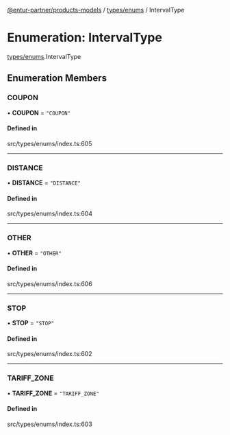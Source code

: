 [@entur-partner/products-models](../README.md) / [types/enums](../modules/types_enums.md) / IntervalType

# Enumeration: IntervalType

[types/enums](../modules/types_enums.md).IntervalType

## Enumeration Members

### COUPON

• **COUPON** = ``"COUPON"``

#### Defined in

src/types/enums/index.ts:605

___

### DISTANCE

• **DISTANCE** = ``"DISTANCE"``

#### Defined in

src/types/enums/index.ts:604

___

### OTHER

• **OTHER** = ``"OTHER"``

#### Defined in

src/types/enums/index.ts:606

___

### STOP

• **STOP** = ``"STOP"``

#### Defined in

src/types/enums/index.ts:602

___

### TARIFF\_ZONE

• **TARIFF\_ZONE** = ``"TARIFF_ZONE"``

#### Defined in

src/types/enums/index.ts:603
